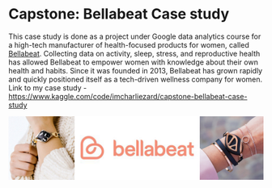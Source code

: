 # Capstone: Bellabeat Case study
This case study is done as a project under Google data analytics course for a high-tech manufacturer of health-focused products for women, called [Bellabeat](https://bellabeat.com/). Collecting data on activity, sleep, stress, and reproductive health has allowed Bellabeat to empower women with knowledge about their own health and habits. Since it was founded in 2013, Bellabeat has grown rapidly and quickly positioned itself as a tech-driven wellness company for women.
<br>
Link to my case study - https://www.kaggle.com/code/imcharliezard/capstone-bellabeat-case-study

![introduction_top_image](https://raw.githubusercontent.com/imcharliezard/Capstone-Bellabeat_Case_Study/main/bellabeat_top_image.jpeg)
